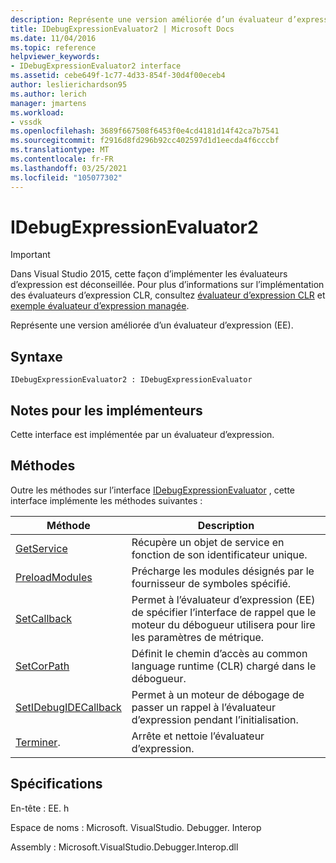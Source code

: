 ```yaml
---
description: Représente une version améliorée d’un évaluateur d’expression (EE).
title: IDebugExpressionEvaluator2 | Microsoft Docs
ms.date: 11/04/2016
ms.topic: reference
helpviewer_keywords:
- IDebugExpressionEvaluator2 interface
ms.assetid: cebe649f-1c77-4d33-854f-30d4f00eceb4
author: leslierichardson95
ms.author: lerich
manager: jmartens
ms.workload:
- vssdk
ms.openlocfilehash: 3689f667508f6453f0e4cd4181d14f42ca7b7541
ms.sourcegitcommit: f2916d8fd296b92cc402597d1d1eecda4f6cccbf
ms.translationtype: MT
ms.contentlocale: fr-FR
ms.lasthandoff: 03/25/2021
ms.locfileid: "105077302"
---
```

# <a name="idebugexpressionevaluator2"></a>IDebugExpressionEvaluator2
> [!IMPORTANT]
> Dans Visual Studio 2015, cette façon d’implémenter les évaluateurs d’expression est déconseillée. Pour plus d’informations sur l’implémentation des évaluateurs d’expression CLR, consultez [évaluateur d’expression CLR](https://github.com/Microsoft/ConcordExtensibilitySamples/wiki/CLR-Expression-Evaluators) et [exemple évaluateur d’expression managée](https://github.com/Microsoft/ConcordExtensibilitySamples/wiki/Managed-Expression-Evaluator-Sample).

 Représente une version améliorée d’un évaluateur d’expression (EE).

## <a name="syntax"></a>Syntaxe

```
IDebugExpressionEvaluator2 : IDebugExpressionEvaluator
```

## <a name="notes-for-implementers"></a>Notes pour les implémenteurs
 Cette interface est implémentée par un évaluateur d’expression.

## <a name="methods"></a>Méthodes
 Outre les méthodes sur l’interface [IDebugExpressionEvaluator](../../../extensibility/debugger/reference/idebugexpressionevaluator.md) , cette interface implémente les méthodes suivantes :

|Méthode|Description|
|------------|-----------------|
|[GetService](../../../extensibility/debugger/reference/idebugexpressionevaluator2-getservice.md)|Récupère un objet de service en fonction de son identificateur unique.|
|[PreloadModules](../../../extensibility/debugger/reference/idebugexpressionevaluator2-preloadmodules.md)|Précharge les modules désignés par le fournisseur de symboles spécifié.|
|[SetCallback](../../../extensibility/debugger/reference/idebugexpressionevaluator2-setcallback.md)|Permet à l’évaluateur d’expression (EE) de spécifier l’interface de rappel que le moteur du débogueur utilisera pour lire les paramètres de métrique.|
|[SetCorPath](../../../extensibility/debugger/reference/idebugexpressionevaluator2-setcorpath.md)|Définit le chemin d’accès au common language runtime (CLR) chargé dans le débogueur.|
|[SetIDebugIDECallback](../../../extensibility/debugger/reference/idebugexpressionevaluator2-setidebugidecallback.md)|Permet à un moteur de débogage de passer un rappel à l’évaluateur d’expression pendant l’initialisation.|
|[Terminer](../../../extensibility/debugger/reference/idebugexpressionevaluator2-terminate.md).|Arrête et nettoie l’évaluateur d’expression.|

## <a name="requirements"></a>Spécifications
 En-tête : EE. h

 Espace de noms : Microsoft. VisualStudio. Debugger. Interop

 Assembly : Microsoft.VisualStudio.Debugger.Interop.dll
